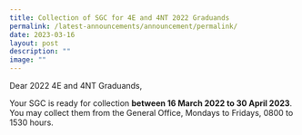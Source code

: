 ```yaml
---
title: Collection of SGC for 4E and 4NT 2022 Graduands
permalink: /latest-announcements/announcement/permalink/
date: 2023-03-16
layout: post
description: ""
image: ""
---
```

Dear 2022 4E and 4NT Graduands,

  
Your SGC is ready for collection **between 16 March 2022 to 30 April 2023**. You may collect them from the General Office, Mondays to Fridays, 0800 to 1530 hours.